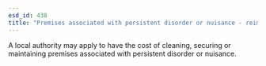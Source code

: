 ```yaml
---
esd_id: 438
title: "Premises associated with persistent disorder or nuisance - reimbursement of costs"
---
```


A local authority may apply to have the cost of cleaning, securing or maintaining premises associated with persistent disorder or nuisance.

